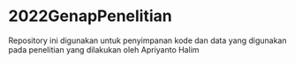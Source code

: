 # 2022GenapPenelitian
Repository ini digunakan untuk penyimpanan kode dan data yang digunakan pada penelitian yang dilakukan oleh Apriyanto Halim
